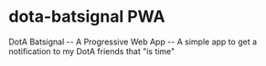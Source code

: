 # dota-batsignal PWA
DotA Batsignal -- A Progressive Web App  -- A simple app to get a notification to my DotA friends that "is time"

